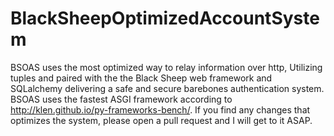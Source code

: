 # BlackSheepOptimizedAccountSystem
BSOAS uses the most optimized way to relay information over http, Utilizing tuples and paired with the the Black Sheep web framework and SQLalchemy delivering a safe and secure barebones authentication system. 
BSOAS uses the fastest ASGI framework according to http://klen.github.io/py-frameworks-bench/.
If you find any changes that optimizes the system, please open a pull request and I will get to it ASAP.
